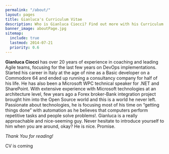 ```yaml
---
permalink: "/about/"
layout: pages
title: Gianluca's Curriculum Vitae
description: Who is Gianluca Ciocci? Find out more with his Curriculum Vitae 
banner_image: aboutPage.jpg
sitemap: 
  include: true
  lastmod: 2014-07-21
  priority: 0.6
---
```


**Gianluca Ciocci** has over 20 years of experience in coaching and leading Agile teams, focusing for the last few years on DevOps implementations.  
Started his career in Italy at the age of nine as a Basic developer on a Commodore 64 and ended up running a consultancy company for half of his life. He has also been a Microsoft WPC technical speaker for .NET and SharePoint. With extensive experience with Microsoft technologies at an architecture level, few years ago a Forex broker-Bank integration project brought him into the Open Source world and this is a world he never left. Passionate about technologies, he is focusing most of his time on “getting things done” with automation as he believes that computers perform repetitive tasks and people solve problems!.
Gianluca is a really approachable and nice-seeming guy. 
Never hesitate to introduce yourself to him when you are around, okay? He is nice. Promise.



*Thank You for reading!*

CV is coming
